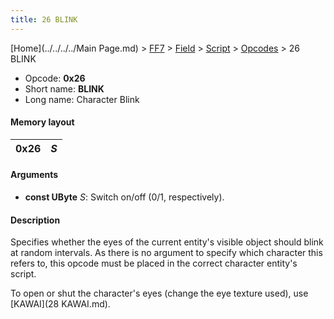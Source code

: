 ```yaml
---
title: 26 BLINK
---
```


[Home](../../../../Main Page.md) > [FF7](../../../../FF7.md) > [Field](../../../Field.md) > [Script](../../Script.md) > [Opcodes](../Opcodes.md) > 26 BLINK

-   Opcode: **0x26**
-   Short name: **BLINK**
-   Long name: Character Blink

#### Memory layout

| 0x26 | *S* |
|------|-----|

#### Arguments

-   **const UByte** *S*: Switch on/off (0/1, respectively).

#### Description

Specifies whether the eyes of the current entity's visible object should blink at random intervals. As there is no argument to specify which character this refers to, this opcode must be placed in the correct character entity's script.

To open or shut the character's eyes (change the eye texture used), use [KAWAI](28 KAWAI.md).
